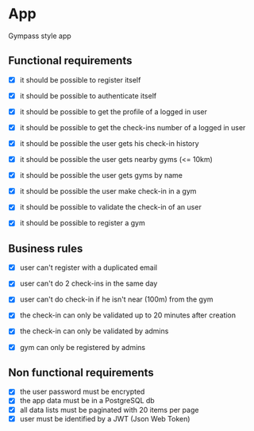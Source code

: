 # App

Gympass style app


## Functional requirements

- [x] it should be possible to register itself
- [x] it should be possible to authenticate itself
- [x] it should be possible to get the profile of a logged in user
- [x] it should be possible to get the check-ins number of a logged in user
- [x] it should be possible the user gets his check-in history
- [x] it should be possible the user gets nearby gyms (<= 10km)
- [x] it should be possible the user gets gyms by name
- [x] it should be possible the user make check-in in a gym
- [x] it should be possible to validate the check-in of an user
- [x] it should be possible to register a gym


## Business rules

- [x] user can't register with a duplicated email
- [x] user can't do 2 check-ins in the same day
- [x] user can't do check-in if he isn't near (100m) from the gym
- [x] the check-in can only be validated up to 20 minutes after creation
- [x] the check-in can only be validated by admins
- [x] gym can only be registered by admins


## Non functional requirements

- [x] the user password must be encrypted
- [x] the app data must be in a PostgreSQL db
- [x] all data lists must be paginated with 20 items per page
- [x] user must be identified by a JWT (Json Web Token)
